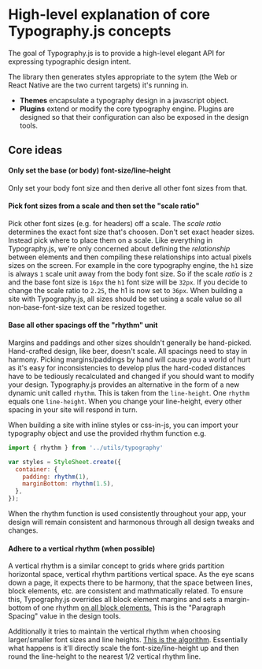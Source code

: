 # High-level explanation of core Typography.js concepts

The goal of Typography.js is to provide a high-level elegant API
for expressing typographic design intent.

The library then generates styles appropriate to the sytem (the Web or React
Native are the two current targets) it's running in.

* **Themes** encapsulate a typography design in a javascript object.
* **Plugins** extend or modify the core typography engine. Plugins are
  designed so that their configuration can also be exposed in the design
tools.

## Core ideas

#### Only set the base (or body) font-size/line-height
Only set your body font size and then derive all other font sizes from
that.

#### Pick font sizes from a scale and then set the "scale ratio"
Pick other font sizes (e.g. for headers) off a scale.  The *scale ratio*
determines the exact font size that's choosen.  Don't set exact header
sizes. Instead pick where to place them on a scale. Like everything in
Typography.js, we're only concerned about defining the *relationship*
between elements and then compiling these relationships into actual
pixels sizes on the screen. For example in the core typography engine,
the `h1` size is always `1` scale unit away from the body font size. So
if the scale *ratio* is `2` and the base font size is `16px` the `h1`
font size will be `32px`.  If you decide to change the scale ratio to
`2.25`, the h1 is now set to `36px`.  When building a site with
Typography.js, all sizes should be set using a scale value so all
non-base-font-size text can be resized together.

#### Base all other spacings off the "rhythm" unit
Margins and paddings and other sizes shouldn't generally be hand-picked.
Hand-crafted design, like beer, doesn't scale. All spacings need to stay
in harmony.  Picking margins/paddings by hand will cause you a world of
hurt as it's easy for inconsistencies to develop plus the hard-coded
distances have to be tediously recalculated and changed if you should
want to modify your design.  Typography.js provides an alternative in
the form of a new dynamic unit called `rhythm`.  This is taken from the
`line-height`. One `rhythm` equals one `line-height`. When you change
your line-height, every other spacing in your site will respond in turn.

When building a site with inline styles or css-in-js, you can import
your typography object and use the provided rhythm function e.g.

```javascript
import { rhythm } from '../utils/typography'

var styles = StyleSheet.create({
  container: {
    padding: rhythm(1),
    marginBottom: rhythm(1.5),
  },
});
```

When the rhythm function is used consistently throughout your app, your
design will remain consistent and harmonous through all design tweaks
and changes.

#### Adhere to a vertical rhythm (when possible)
A vertical rhythm is a similar concept to grids where grids partition
horizontal space, vertical rhythm partitions vertical space.  As the eye
scans down a page, it expects there to be harmony, that the space
between lines, block elements, etc. are consistent and mathmatically
related. To ensure this, Typography.js overrides all block element
margins and sets a margin-bottom of one rhythm [on all block
elements.](https://github.com/KyleAMathews/typography.js/blob/master/packages/typography/src/utils/createStyles.js#L57)
This is the "Paragraph Spacing" value in the design tools.

Additionally it tries to maintain the vertical rhythm when choosing
larger/smaller font sizes and line heights. [This is the
algorithm](https://github.com/KyleAMathews/compass-vertical-rhythm/blob/b0bd20587bf93052a371e649f7ce4f54bcc12317/src/index.coffee#L68).
Essentially what happens is it'll directly scale the
font-size/line-height up and then round the line-height to the nearest
1/2 vertical rhythm line.

